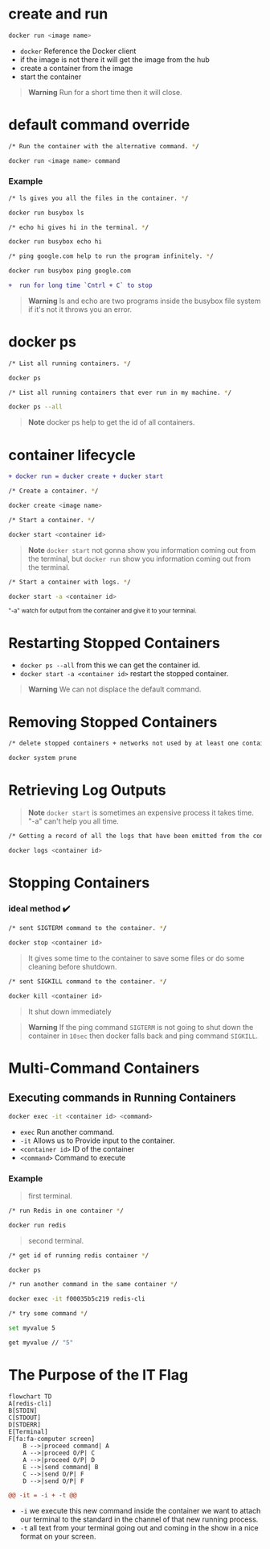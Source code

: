 # create and run
```sh
docker run <image name>
```
- `docker` Reference the Docker client
- if the image is not there it will get the image from the hub
- create a container from the image
- start the container
> __Warning__
> Run for a short time then it will close. 

# default command override
```sh
/* Run the container with the alternative command. */

docker run <image name> command
```
### Example
```sh
/* ls gives you all the files in the container. */

docker run busybox ls 

/* echo hi gives hi in the terminal. */

docker run busybox echo hi 

/* ping google.com help to run the program infinitely. */

docker run busybox ping google.com
```
```diff
+  run for long time `Cntrl + C` to stop
```
> __Warning__
> ls and echo are two programs inside the busybox file system if it's not it throws you an error.

# docker ps
```sh
/* List all running containers. */

docker ps

/* List all running containers that ever run in my machine. */

docker ps --all
```
> __Note__
> docker ps help to get the id of all containers.


# container lifecycle
```diff 
+ docker run = ducker create + ducker start
```
```sh
/* Create a container. */

docker create <image name>

/* Start a container. */

docker start <container id>
```
> __Note__
>`docker start` not gonna show you information coming out from the terminal, but `docker run` show you information coming out from the terminal.

```sh
/* Start a container with logs. */

docker start -a <container id>
```
<sub>"-a" watch for output from the container and give it to your terminal.</sub>

# Restarting Stopped Containers
- `docker ps --all` from this we can get the container id.
- `docker start -a <container id>` restart the stopped container.
> __Warning__
> We can not displace the default command.

# Removing Stopped Containers
```sh
/* delete stopped containers + networks not used by at least one container + all dangling images + all build cache */

docker system prune
``` 

# Retrieving Log Outputs
> __Note__
> `docker start` is sometimes an expensive process it takes time. "-a" can't help you all time.
```sh
/* Getting a record of all the logs that have been emitted from the container(inspect the container) */

docker logs <container id>
```

# Stopping Containers
### ideal method :heavy_check_mark:
```sh
/* sent SIGTERM command to the container. */

docker stop <container id>
``` 
> It gives some time to the container to save some files or do some cleaning before shutdown.
```sh
/* sent SIGKILL command to the container. */

docker kill <container id>
``` 
> It shut down immediately

>__Warning__
> If the ping command `SIGTERM` is not going to shut down the container in `10sec` then docker falls back and ping command `SIGKILL`.

# Multi-Command Containers

## Executing commands in Running Containers
```sh
docker exec -it <container id> <command>
```
- `exec` Run another command.
- `-it` Allows us to Provide input to the container.
- `<container id>` ID of the container
- `<command>` Command to execute
### Example
> first terminal.

```sh
/* run Redis in one container */

docker run redis
```
> second terminal.

```sh
/* get id of running redis container */

docker ps

/* run another command in the same container */

docker exec -it f00035b5c219 redis-cli

/* try some command */

set myvalue 5

get myvalue // "5"
```

# The Purpose of the IT Flag

```mermaid
flowchart TD
A[redis-cli]
B[STDIN]
C[STDOUT]
D[STDERR]
E[Terminal]
F[fa:fa-computer screen]
    B -->|proceed command| A
    A -->|proceed O/P| C
    A -->|proceed O/P| D
    E -->|send command| B
    C -->|send O/P| F
    D -->|send O/P| F
```
```diff
@@ -it = -i + -t @@
```
- `-i` we execute this new command inside the container we want to attach our terminal to the standard in the channel of that new running process.
- `-t` all text from your terminal going out and coming in the show in a nice format on your screen.
